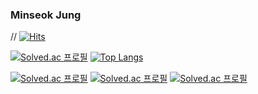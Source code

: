 ### Minseok Jung

 // [![Hits](https://hits.seeyoufarm.com/api/count/incr/badge.svg?url=https%3A%2F%2Fgithub.com%2Fminseok0917&count_bg=%2379C83D&title_bg=%23555555&icon=&icon_color=%23E7E7E7&title=hits&edge_flat=false)](https://hits.seeyoufarm.com) 



[![Solved.ac 프로필](http://mazassumnida.wtf/api/generate_badge?boj=minseok0917)](https://solved.ac/profile/minseok0917) [![Top Langs](https://github-readme-stats.vercel.app/api/top-langs/?username=minseok0917&layout=compact)](https://github.com/anuraghazra/github-readme-stats)


[![Solved.ac
프로필](http://mazassumnida.wtf/api/generate_badge?boj=minseok0917&=c)](https://solved.ac/minseok0917)
[![Solved.ac
프로필](http://mazassumnida.wtf/api/v2/generate_badge?boj=minseok0917)](https://solved.ac/minseok0917)
[![Solved.ac
프로필](http://mazassumnida.wtf/api/generate_badge?boj=ccoco&c=c)](https://solved.ac/ccoco)
